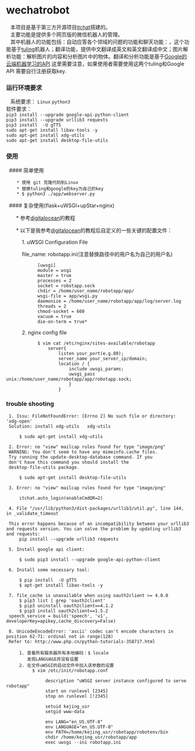 # wechatrobot
    本项目是基于第三方开源项目[itchat](https://github.com/littlecodersh/ItChat "itchat")搭建的。    
    主要功能是提供多个网页版的微信机器人的管理。    
    其中机器人的功能包括：自动应答各个领域的问题的功能和聊天功能：，这个功能基于[tuling](http://www.tuling123.com/ "tuling")机器人；翻译功能，提供中文翻译成英文和英文翻译成中文；图片解析功能：解析图片的内容和分析图片中的物体。翻译和分析功能是基于[Google的云端机器学习的API](https://console.cloud.google.com "Google API").这里需要注意，如果使用者需要使用这两个tuling和Google API 需要自行注册获取key.
    
### 运行环境要求
    系统要求： `Linux` `python3`   
    软件要求：   
    `pip3 install --upgrade google-api-python-client`   
        `pip3 install --upgrade urllib3 requests`   
        `pip3 install  -U gTTS`   
        `sudo apt-get install libav-tools -y`   
        `sudo apt-get install xdg-utils`   
        `sudo apt-get install desktop-file-utils`   
        

### 使用
   #### 简单使用    
    
        * 使用 git 克隆代码到Linux    
        * 替换tuling和google的key为自己的key    
        * $ python3 ./app/webserver.py    
        
   #### 复杂使用(flask+uWSGI+upStar+nginx)    
    
        * 参考[digitalocean](https://www.digitalocean.com/community/tutorials/how-to-serve-flask-applications-with-uwsgi-and-nginx-on-ubuntu-14-04 "digitalocean")的教程    
        
        * 以下是我参考[digitalocean](https://www.digitalocean.com/community/tutorials/how-to-serve-flask-applications-with-uwsgi-and-nginx-on-ubuntu-14-04 "digitalocean")的教程后自定义的一些关键的配置文件：    
        
            1. uWSGI Configuration File    
            
            file_name: robotapp.ini(注意替换路径中的用户名为自己的用户名)    
            
                [uwsgi]    
                module = wsgi    
                master = true    
                processes = 2    
                socket = robotapp.sock    
                chdir = /home/user_name/robotapp/app/    
                wsgi-file = app/wsgi.py    
                daemonize = /home/user_name/robotapp/app/log/server.log    
                threads = 2    
                chmod-socket = 660    
                vacuum = true    
                die-on-term = true*    
                

            2. nginx config file
                
                $ vim cat /etc/nginx/sites-available/robotapp    
                    server{    
                        listen your_port(e.g.80);    
                        server_name your_server_ip/domain;    
                        location / {    
                            include uwsgi_params;    
                            uwsgi_pass unix:/home/user_name/robotapp/app/robotapp.sock;     
                            }    
                        }    
                    
                
### trouble shooting
     1. Issu: FileNotFoundError: [Errno 2] No such file or directory: 'xdg-open'
     Solution: install xdg-utils   xdg-utils    
     
         $ sudo apt-get install xdg-utils
         
     2. Error: no "view" mailcap rules found for type "image/png"
     WARNING: You don't seem to have any mimeinfo.cache files.
     Try running the update-desktop-database command. If you
     don't have this command you should install the
     desktop-file-utils package.

         $ sudo apt-get install desktop-file-utils

     3. Error: no "view" mailcap rules found for type "image/png"

         itchat.auto_login(enableCmdQR=2)

     4. File "/usr/lib/python3/dist-packages/urllib3/util.py", line 144, in _validate_timeout

     This error happens because of an incompatibility between your urllib3 and requests version. You can solve the problem by updating urllib3 and requests:
         pip install --upgrade urllib3 requests

     5. Install google api client:

         $ sudo pip3 install --upgrade google-api-python-client

     6. Install some necessary tool:

         $ pip install  -U gTTS
         $ apt-get install libav-tools -y

     7. file_cache is unavailable when using oauth2client >= 4.0.0
         $ pip3 list | grep 'oauth2client' 
         $ pip3 uninstall oauth2client==4.1.2
         $ pip3 install oauth2client==1.5.2
     speech_service = build('speech', 'v1', developerKey=apikey,cache_discovery=False)

     8. UnicodeEncodeError: 'ascii' codec can't encode characters in position 62-71: ordinal not in range(128)
     Refer to: http://www.php.cn/python-tutorials-358717.html

         1. 查看所有服务器所有本地编码：$ locale
            发现LANGUAGE并没有设置
         2. 在文件uWSGI的启动文件中加入该参数的设置
              $ vim /etc/init/robotapp.conf

                   description "uWSGI server instance configured to serve robotapp"
                   start on runlevel [2345]
                   stop on runlevel [!2345]

                   setuid kejing_usr
                   setgid www-data

                   env LANG="en_US.UTF-8"
                   env LANGUAGE="en_US.UTF-8"
                   env PATH=/home/kejing_usr/robotapp/robotenv/bin
                   chdir /home/kejing_usr/robotapp/app
                   exec uwsgi --ini robotapp.ini
